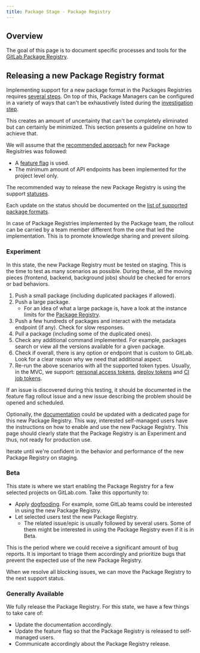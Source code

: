 ```yaml
---
title: Package Stage - Package Registry
---
```


## Overview

The goal of this page is to document specific processes and tools for the [GitLab Package Registry](https://docs.gitlab.com/ee/user/packages/package_registry/index.html).

## Releasing a new Package Registry format

Implementing support for a new package format in the Packages Registries requires [several steps](https://docs.gitlab.com/ee/development/packages/new_format_development.html#mvc-approach).
On top of this, Package Managers can be configured in a variety of ways that can't be exhaustively listed during the [investigation step](https://docs.gitlab.com/ee/development/packages/new_format_development.html).

This creates an amount of uncertainty that can't be completely eliminated but can certainly be minimized. This section presents a guideline on how to achieve that.

We will assume that the [recommended approach](https://docs.gitlab.com/ee/development/packages/new_format_development.html#mvc-approach) for new Package Regisitries was followed:

- A [feature flag](https://docs.gitlab.com/ee/development/feature_flags/index.html) is used.
- The minimum amount of API endpoints has been implemented for the project level only.

The recommended way to release the new Package Registry is using the support [statuses](https://docs.gitlab.com/ee/policy/experiment-beta-support.html).

Each update on the status should be documented on the [list of supported package formats](https://docs.gitlab.com/ee/user/packages/package_registry/#supported-package-managers).

In case of Package Registries implemented by the Package team, the rollout can be carried by a team member different from the one that led the implementation.
This is to promote knowledge sharing and prevent siloing.

### Experiment

In this state, the new Package Registry must be tested on staging.
This is the time to test as many scenarios as possible. During these, all the moving pieces (frontend, backend, background jobs) should be checked for errors or bad behaviors.

1. Push a small package (including duplicated packages if allowed).
1. Push a large package.
   - For an idea of what a large package is, have a look at the instance limits for the [Package Registry](https://docs.gitlab.com/ee/administration/instance_limits.html#package-registry).
1. Push a few hundreds of packages and interact with the metadata endpoint (if any). Check for slow responses.
1. Pull a package (including some of the duplicated ones).
1. Check any additional command implemented. For example, packages search or view all the versions available for a given package.
1. Check if overall, there is any option or endpoint that is custom to GitLab. Look for a clear reason why we need that additional aspect.
1. Re-run the above scenarios with all the supported token types.
Usually, in the MVC, we support: [personal access tokens](https://docs.gitlab.com/ee/user/profile/personal_access_tokens.html), [deploy tokens](https://docs.gitlab.com/ee/user/project/deploy_tokens/) and [CI job tokens](https://docs.gitlab.com/ee/ci/jobs/ci_job_token.html).

If an issue is discovered during this testing, it should be documented in the feature flag rollout issue and a new issue describing the problem should be opened and scheduled.

Optionally, the [documentation](https://docs.gitlab.com/ee/user/packages/package_registry/) could be updated with a dedicated page for this new Package Registry.
This way, interested self-managed users have the instructions on how to enable and use the new Package Registry.
This page should clearly state that the Package Registry is an Experiment and thus, not ready for production use.

Iterate until we're confident in the behavior and performance of the new Package Registry on staging.

### Beta

This state is where we start enabling the Package Registry for a few selected projects on GitLab.com. Take this opportunity to:

- Apply [dogfooding](/handbook/values/#dogfooding). For example, some GitLab teams could be interested in using the new Package Registry.
- Let selected users test the new Package Registry.
  - The related issue/epic is usually followed by several users. Some of them might be interested in using the Package Registry even if it is in Beta.

This is the period where we could receive a significant amount of bug reports. It is important to triage them accordingly and prioritize bugs that prevent the expected use of the new Package Registry.

When we resolve all blocking issues, we can move the Package Registry to the next support status.

### Generally Available

We fully release the Package Registry. For this state, we have a few things to take care of:

- Update the documentation accordingly.
- Update the feature flag so that the Package Registry is released to self-managed users.
- Communicate accordingly about the Package Registry release.
